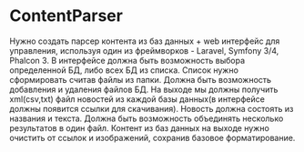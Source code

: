 # ContentParser
Нужно создать парсер контента из баз данных + web интерфейс для управления, используя один из фреймворков - Laravel, Symfony 3/4, Phalcon 3. В интерфейсе должна быть возможность выбора определенной БД, либо всех БД из списка. Список нужно сформировать считав файлы из папки. Должна быть возможность добавления и удаления файлов БД. На выходе мы должны получить xml(csv,txt) файл новостей из каждой базы данных(в интерфейсе должны появится ссылки для скачивания). Новость должна состоять из названия и текста.  Должна быть возможность объединять несколько результатов в один файл. Контент из баз данных на выходе нужно очистить от ссылок и изображений, сохранив базовое форматирование.
